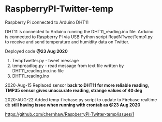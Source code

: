 # RaspberryPI-Twitter-temp
Raspberry Pi connected to Arduino DHT11 

DHT11 is connected to Arduino running the DHT11_reading.ino file.
Arduino is connected to Raspberry PI via USB
Python script ReadNTweetTemp1.py to receive and send temperature and humidity data on Twitter.

Deployed code **@23 Aug 2020**

1. TempTwetter.py - tweet message
2. tempreadlog.py - read message from text file written by DHT11_reading.ino.ino file
3. DHT11_reading.ino


2020-Aug-15 Replaced sensor **back to DHT11 for more reliable reading, TMP35 sensor gives unaccurate reading, strange values of 40 deg**

2020-AUG-22 Added temp-firebase.py script to update to Firebase realtime db **still having issue when running with crontab as @23 Aug 2020** 

https://github.com/chernhaw/RaspberryPI-Twitter-temp/issues/1
